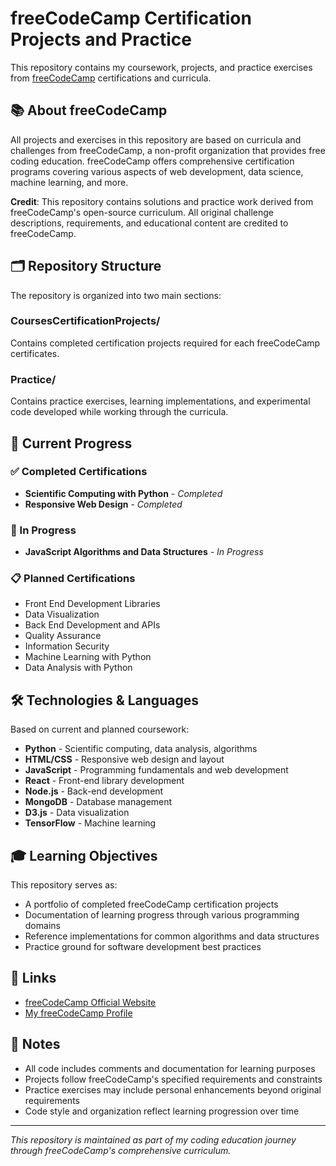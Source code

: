 # freeCodeCamp Certification Projects and Practice

This repository contains my coursework, projects, and practice exercises from [freeCodeCamp](https://www.freecodecamp.org/) certifications and curricula.

## 📚 About freeCodeCamp

All projects and exercises in this repository are based on curricula and challenges from freeCodeCamp, a non-profit organization that provides free coding education. freeCodeCamp offers comprehensive certification programs covering various aspects of web development, data science, machine learning, and more.

**Credit**: This repository contains solutions and practice work derived from freeCodeCamp's open-source curriculum. All original challenge descriptions, requirements, and educational content are credited to freeCodeCamp.

## 🗂️ Repository Structure

The repository is organized into two main sections:

### CoursesCertificationProjects/
Contains completed certification projects required for each freeCodeCamp certificates.

### Practice/
Contains practice exercises, learning implementations, and experimental code developed while working through the curricula.

## 🎯 Current Progress

### ✅ Completed Certifications
- **Scientific Computing with Python** - *Completed*
- **Responsive Web Design** - *Completed*

### 🔄 In Progress
- **JavaScript Algorithms and Data Structures** - *In Progress*

### 📋 Planned Certifications
- Front End Development Libraries
- Data Visualization
- Back End Development and APIs
- Quality Assurance
- Information Security
- Machine Learning with Python
- Data Analysis with Python

## 🛠️ Technologies & Languages

Based on current and planned coursework:
- **Python** - Scientific computing, data analysis, algorithms
- **HTML/CSS** - Responsive web design and layout
- **JavaScript** - Programming fundamentals and web development
- **React** - Front-end library development
- **Node.js** - Back-end development
- **MongoDB** - Database management
- **D3.js** - Data visualization
- **TensorFlow** - Machine learning

## 🎓 Learning Objectives

This repository serves as:
- A portfolio of completed freeCodeCamp certification projects
- Documentation of learning progress through various programming domains
- Reference implementations for common algorithms and data structures
- Practice ground for software development best practices

## 🔗 Links

- [freeCodeCamp Official Website](https://www.freecodecamp.org/)
- [My freeCodeCamp Profile](https://www.freecodecamp.org/RenoldThomas) <!-- Update with your actual profile -->

## 📝 Notes

- All code includes comments and documentation for learning purposes
- Projects follow freeCodeCamp's specified requirements and constraints
- Practice exercises may include personal enhancements beyond original requirements
- Code style and organization reflect learning progression over time

---

*This repository is maintained as part of my coding education journey through freeCodeCamp's comprehensive curriculum.*
